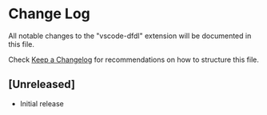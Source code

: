 # Change Log

All notable changes to the "vscode-dfdl" extension will be documented in this file.

Check [Keep a Changelog](http://keepachangelog.com/) for recommendations on how to structure this file.

## [Unreleased]

- Initial release